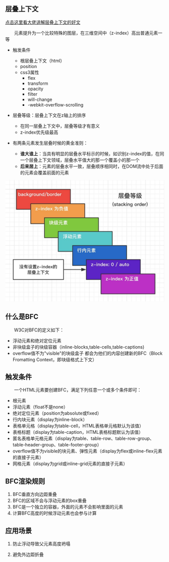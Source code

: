 ## **层叠上下文**

[点击这里看大佬讲解层叠上下文的好文](https://www.zhangxinxu.com/wordpress/2016/01/understand-css-stacking-context-order-z-index/)

&emsp;&emsp;元素提升为一个比较特殊的图层，在三维空间中（z-index）高出普通元素一等

- 触发条件
    - 根层叠上下文（html）
    - position
    - css3属性
        - flex
        - transform
        - opacity
        - filter
        - will-change
        - -webkit-overflow-scrolling

- 层叠等级：层叠上下文在z轴上的排序
    - 在同一层叠上下文中，层叠等级才有意义
    - z-index优先级最高

- 有两条元素发生层叠时候的黄金准则：
    - **谁大谁上**：当具有明显的层叠水平标示的时候，如识别z-index的值，在同一个层叠上下文领域，层叠水平值大的那一个覆盖小的那一个
    - **后来居上**：元素的层叠水平一致，层叠顺序相同时，在DOM流中处于后面的元素会覆盖前面的元素

![avatar](./img/stacking-order.png)

## **什么是BFC**

&emsp;&emsp;W3C对BFC的定义如下：
- 浮动元素和绝对定位元素
- 非块级盒子的块级容器（inline-blocks,table-cells,table-captions)
- overflow值不为"visible"的块级盒子
都会为他们的内容创建新的BFC（Block Fromatting Context，即块级格式上下文）

## **触发条件**

&emsp;&emsp;一个HTML元素要创建BFC，满足下列任意一个或多个条件即可：
- 根元素
- 浮动元素（float不是none）
- 绝对定位元素（position为absolute或fixed）
- 行内块元素（display为inline-block）
- 表格单元格（display为table-cell，HTML表格单元格默认为该值）
- 表格标题（display为table-caption，HTML表格标题默认为该值）
- 匿名表格单元格元素（display为table、table-row、table-row-group、table-header-group、table-footer-group）
- overflow值不为visible的块元素、弹性元素（display为flex或inline-flex元素的直接子元素）
- 网格元素（display为grid或inline-grid元素的直接子元素）

## **BFC渲染规则**

1. BFC垂直方向边距重叠
2. BFC的区域不会与浮动元素的box重叠
3. BFC是一个独立的容器，外面的元素不会影响里面的元素
4. 计算BFC高度的时候浮动元素也会参与计算

## **应用场景**

1. 防止浮动导致父元素高度坍塌


2. 避免外边距折叠

